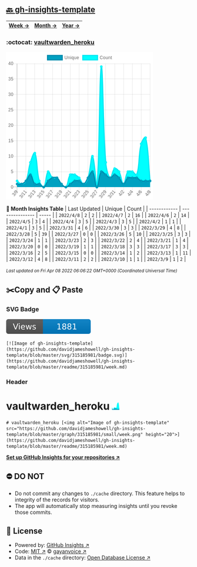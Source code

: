 ## [🔙 gh-insights-template](https://github.com/davidjameshowell/gh-insights-template)
| [**Week →**](https://github.com/davidjameshowell/gh-insights-template/blob/master/readme/315185981/week.md) | [**Month →**](https://github.com/davidjameshowell/gh-insights-template/blob/master/readme/315185981/month.md) | [**Year →**](https://github.com/davidjameshowell/gh-insights-template/blob/master/readme/315185981/year.md) |
 | ------------ | --------------- | ----- |

### :octocat: [vaultwarden_heroku](https://github.com/davidjameshowell/vaultwarden_heroku)
![Image of gh-insights-template](https://github.com/davidjameshowell/gh-insights-template/blob/master/graph/315185981/large/month.png)

**:calendar: Month Insights Table**
| Last Updated | Unique | Count |
 | ------------ | --------------- | ----- |
 | `2022/4/8` |  `2` | `2` |
 | `2022/4/7` |  `2` | `16` |
 | `2022/4/6` |  `2` | `14` |
 | `2022/4/5` |  `3` | `4` |
 | `2022/4/4` |  `3` | `5` |
 | `2022/4/3` |  `3` | `5` |
 | `2022/4/2` |  `1` | `1` |
 | `2022/4/1` |  `3` | `5` |
 | `2022/3/31` |  `4` | `6` |
 | `2022/3/30` |  `3` | `3` |
 | `2022/3/29` |  `4` | `8` |
 | `2022/3/28` |  `5` | `39` |
 | `2022/3/27` |  `0` | `0` |
 | `2022/3/26` |  `5` | `10` |
 | `2022/3/25` |  `3` | `3` |
 | `2022/3/24` |  `1` | `1` |
 | `2022/3/23` |  `2` | `3` |
 | `2022/3/22` |  `2` | `4` |
 | `2022/3/21` |  `1` | `4` |
 | `2022/3/20` |  `0` | `0` |
 | `2022/3/19` |  `1` | `1` |
 | `2022/3/18` |  `3` | `3` |
 | `2022/3/17` |  `3` | `3` |
 | `2022/3/16` |  `2` | `5` |
 | `2022/3/15` |  `0` | `0` |
 | `2022/3/14` |  `1` | `2` |
 | `2022/3/13` |  `1` | `11` |
 | `2022/3/12` |  `4` | `8` |
 | `2022/3/11` |  `2` | `2` |
 | `2022/3/10` |  `1` | `1` |
 | `2022/3/9` |  `1` | `2` |

<small><i>Last updated on Fri Apr 08 2022 06:06:22 GMT+0000 (Coordinated Universal Time)</i></small>

## ✂️Copy and 📋 Paste
### SVG Badge
[![Image of gh-insights-template](https://github.com/davidjameshowell/gh-insights-template/blob/master/svg/315185981/badge.svg)](https://github.com/davidjameshowell/gh-insights-template/blob/master/readme/315185981/week.md)
```readme
[![Image of gh-insights-template](https://github.com/davidjameshowell/gh-insights-template/blob/master/svg/315185981/badge.svg)](https://github.com/davidjameshowell/gh-insights-template/blob/master/readme/315185981/week.md)
```
### Header
# vaultwarden_heroku [<img alt="Image of gh-insights-template" src="https://github.com/davidjameshowell/gh-insights-template/blob/master/graph/315185981/small/week.png" height="20">](https://github.com/davidjameshowell/gh-insights-template/blob/master/readme/315185981/week.md)
```readme
# vaultwarden_heroku [<img alt="Image of gh-insights-template" src="https://github.com/davidjameshowell/gh-insights-template/blob/master/graph/315185981/small/week.png" height="20">](https://github.com/davidjameshowell/gh-insights-template/blob/master/readme/315185981/week.md)
```
[**Set up GitHub Insights for your repositories ↗️**](https://github.com/gayanvoice/github-insights)
## ⛔ DO NOT
- Do not commit any changes to `./cache` directory. This feature helps to integrity of the records for visitors.
- The app will automatically stop measuring insights until you revoke those commits.
## 📄 License
- Powered by: [GitHub Insights ↗️](https://github.com/gayanvoice/github-insights)
- Code: [MIT ↗️](./LICENSE) © [gayanvoice ↗️](https://github.com/gayanvoice)
- Data in the `./cache` directory: [Open Database License ↗️](https://opendatacommons.org/licenses/odbl/1-0/)